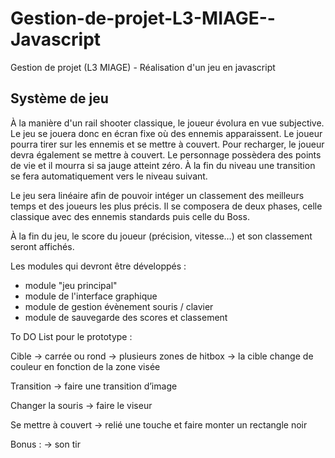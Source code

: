 # Gestion-de-projet-L3-MIAGE--Javascript
Gestion de projet (L3 MIAGE) - Réalisation d'un jeu en javascript

<h2>Système de jeu</h2>

À la manière d'un rail shooter classique, le joueur évolura en vue subjective. Le jeu se jouera donc en écran fixe où des ennemis apparaissent. Le joueur pourra tirer sur les ennemis et se mettre à couvert. Pour recharger, le joueur devra également se mettre à couvert. Le personnage possèdera des points de vie et il mourra si sa jauge atteint zéro. À la fin du niveau une  transition se fera automatiquement vers le niveau suivant.

Le jeu sera linéaire afin de pouvoir intéger un classement des meilleurs temps et des joueurs les plus précis. Il se composera de deux phases, celle classique avec des ennemis standards puis celle du Boss.

À la fin du jeu, le score du joueur (précision, vitesse…) et son classement seront affichés.

Les modules qui devront être développés :
- module "jeu principal"
- module de l'interface graphique
- module de gestion évènement souris / clavier
- module de sauvegarde des scores et classement


To DO List pour le prototype : 

Cible -> carrée ou rond 
      -> plusieurs zones de hitbox
      -> la cible change de couleur en fonction de la zone visée

Transition -> faire une transition d’image

Changer la souris -> faire le viseur 

Se mettre à couvert -> relié une touche et faire monter un rectangle noir 


Bonus : 
-> son tir 
